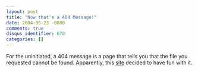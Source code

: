 ```yaml
---
layout: post
title: "Now that's a 404 Message!"
date: 2004-06-23 -0800
comments: true
disqus_identifier: 670
categories: []
---
```

For the uninitiated, a 404 message is a page that tells you that the
file you requested cannot be found. Apparently, this
[site](http://homokaasu.org/errors/404.html) decided to have fun with
it.

